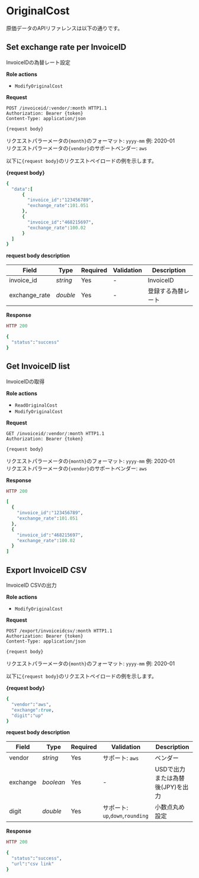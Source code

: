 # OriginalCost


原価データのAPIリファレンスは以下の通りです。

## Set exchange rate per InvoiceID

InvoiceIDの為替レート設定


**Role actions**

- `ModifyOriginalCost`

**Request**

```http
POST /invoiceid/:vendor/:month HTTP1.1
Authorization: Bearer {token}
Content-Type: application/json

{request body}
```

リクエストパラーメータの`{month}`のフォーマット: `yyyy-mm` 例: 2020-01
<br>リクエストパラーメータの`{vendor}`のサポートベンダー: `aws`

以下に`{request body}`のリクエストペイロードの例を示します。

**{request body}**

```ruby
{
  "data":[
      {
        "invoice_id":"123456789",
        "exchange_rate":101.051
      },
      {
        "invoice_id":"468215697",
        "exchange_rate":100.02
      }
  ]
}
```

**request body description**

Field           | Type      | Required | Validation | Description
--------------- | --------- | -------- | ---------- | -----------
 invoice_id     | *string*  | Yes      | -          | InvoiceID
 exchange_rate  | *double*  | Yes      | -          | 登録する為替レート

**Response**

```ruby
HTTP 200

{
  "status":"success"
}
```

## Get InvoiceID list

InvoiceIDの取得


**Role actions**

- `ReadOriginalCost`
- `ModifyOriginalCost`

**Request**

```http
GET /invoiceid/:vendor/:month HTTP1.1
Authorization: Bearer {token}

{request body}
```

リクエストパラーメータの`{month}`のフォーマット: `yyyy-mm` 例: 2020-01
<br>リクエストパラーメータの`{vendor}`のサポートベンダー: `aws`

**Response**

```ruby
HTTP 200

[
  {
    "invoice_id":"123456789",
    "exchange_rate":101.051
  },
  {
    "invoice_id":"468215697",
    "exchange_rate":100.02
  }
]
```

## Export InvoiceID CSV

InvoiceID CSVの出力


**Role actions**

- `ModifyOriginalCost`

**Request**

```http
POST /export/invoiceidcsv/:month HTTP1.1
Authorization: Bearer {token}
Content-Type: application/json

{request body}
```

リクエストパラーメータの`{month}`のフォーマット: `yyyy-mm` 例: 2020-01

以下に`{request body}`のリクエストペイロードの例を示します。

**{request body}**

```ruby
{
  "vendor":"aws",
  "exchange":true,
  "digit":"up"
}
```

**request body description**

Field           | Type      | Required | Validation | Description
--------------- | --------- | -------- | ---------- | -----------
 vendor         | *string*  | Yes      | サポート: `aws` | ベンダー
 exchange       | *boolean* | Yes      | -          | USDで出力または為替後(JPY)を出力
 digit          | *double*  | Yes      | サポート: `up`,`down`,`rounding` | 小数点丸め設定

**Response**

```ruby
HTTP 200

{
  "status":"success",
  "url":"csv link"
}
```